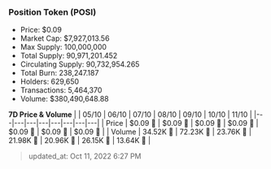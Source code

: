 
  ### Position Token (POSI)
  - Price: $0.09
  - Market Cap: $7,927,013.56
  - Max Supply: 100,000,000
  - Total Supply: 90,971,201.452
  - Circulating Supply: 90,732,954.265
  - Total Burn: 238,247.187
  - Holders: 629,650
  - Transactions: 5,464,370
  - Volume: $380,490,648.88

  **7D Price & Volume**
  | | 05&#x2F;10 | 06&#x2F;10 | 07&#x2F;10 | 08&#x2F;10 | 09&#x2F;10 | 10&#x2F;10 | 11&#x2F;10 |
  |---|---|---|---|---|---|---|---|
  | Price | $0.09 🚀 | $0.09 🔻 | $0.09 🔻 | $0.09 🔻 | $0.09 🔻 | $0.09 🔻 | $0.09 🔻 |
  | Volume | 34.52K 🚀 | 72.23K 🚀 | 23.76K 🔻 | 21.98K 🔻 | 20.96K 🔻 | 26.15K 🚀 | 13.64K 🔻 |

  > updated_at: Oct 11, 2022 6:27 PM

